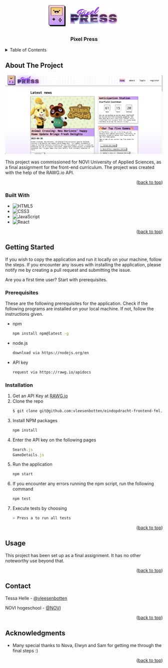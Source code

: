 [//]: # (project shields here)

[//]: # (<!-- PROJECT LOGO -->)
<br>
<div align="center">
  <a href="https://github.com/github_username/repo_name">
    <img src="public/images/logo-image.png" alt="Logo" width="250">
  </a>

<h3 align="center">Pixel Press</h3>
</div>

<!-- TABLE OF CONTENTS -->
<details>
  <summary>Table of Contents</summary>
  <ol>
    <li>
      <a href="#about-the-project">About The Project</a>
      <ul>
        <li><a href="#built-with">Built With</a></li>
      </ul>
    </li>
    <li>
      <a href="#getting-started">Getting Started</a>
      <ul>
        <li><a href="#prerequisites">Prerequisites</a></li>
        <li><a href="#installation">Installation</a></li>
      </ul>
    </li>
    <li><a href="#usage">Usage</a></li>
    <li><a href="#contact">Contact</a></li>
    <li><a href="#acknowledgments">Acknowledgments</a></li>
  </ol>
</details>

<!-- ABOUT THE PROJECT -->
## About The Project

![](public/images/product-screenshot.png)

This project was commissioned for NOVI University of Applied Sciences, as a final assignment for the front-end curriculum. The project was created with the help of the RAWG.io API.

<p align="right">(<a href="#readme-top">back to top</a>)</p>

### Built With

* ![HTML5](https://img.shields.io/badge/html5-%23E34F26.svg?style=for-the-badge&logo=html5&logoColor=white)
* ![CSS3](https://img.shields.io/badge/css3-%231572B6.svg?style=for-the-badge&logo=css3&logoColor=white)
* ![JavaScript](https://img.shields.io/badge/javascript-%23323330.svg?style=for-the-badge&logo=javascript&logoColor=%23F7DF1E)
* ![React](https://img.shields.io/badge/react-%2320232a.svg?style=for-the-badge&logo=react&logoColor=%2361DAFB)

<p align="right">(<a href="#readme-top">back to top</a>)</p>

<!-- GETTING STARTED -->
## Getting Started

If you wish to copy the application and run it locally on your machine, follow the steps. If you encounter any issues with installing the application, please notify me by creating a pull request and submitting the issue. 

Are you a first time user? Start with prerequisites.

### Prerequisites

These are the following prerequisites for the application. Check if the following programs are installed on your local machine. If not, follow the instructions given. 

* npm
  ```sh
  npm install npm@latest -g
  ```

* node.js
  ```sh
  download via https://nodejs.org/en
  ```
* API key
  ```sh
  request via https://rawg.io/apidocs
  ```

### Installation

1. Get an API Key at [RAWG.io](https://rawg.io/apidocs)
2. Clone the repo
   ```sh
   $ git clone git@github.com:vleesenbotten/eindopdracht-frontend-fml.git
   ```
3. Install NPM packages
   ```sh
   npm install
   ```
4. Enter the API key on the following pages
   ```js
   Search.js
   GameDetails.js
   ```
5. Run the application
   ```sh
   npm start
   ```
6. If you encounter any errors running the npm script, run the following command
   ```sh
   npm test
   ```
7. Execute tests by choosing
   ```sh
   > Press a to run all tests
   ```
   
<p align="right">(<a href="#readme-top">back to top</a>)</p>

<!-- USAGE EXAMPLES -->
## Usage

This project has been set up as a final assignment. It has no other noteworthy use beyond that.

<p align="right">(<a href="#readme-top">back to top</a>)</p>

<!-- CONTACT -->
## Contact

Tessa Helle - [@vleesenbotten](https://github.com/vleesenbotten)

NOVI hogeschool - [@NOVI](https://www.novi.nl)

<p align="right">(<a href="#readme-top">back to top</a>)</p>

<!-- ACKNOWLEDGMENTS -->
## Acknowledgments

* Many special thanks to Nova, Elwyn and Sam for getting me through the final steps :)

<p align="right">(<a href="#readme-top">back to top</a>)</p>